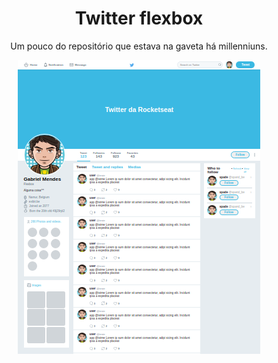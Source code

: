 <h1 align="center">Twitter flexbox</h1>

<p align="center">Um pouco do repositório que estava na gaveta há millenniuns. </p>

<span align="center">

![image](https://github.com/Gabrielm3/twitter-flexbox/blob/main/image.png)

</span>
